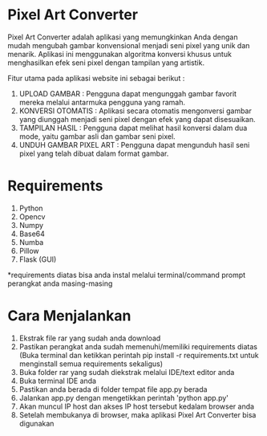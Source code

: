 # Pixel Art Converter
Pixel Art Converter adalah aplikasi yang memungkinkan Anda dengan mudah mengubah gambar konvensional menjadi seni pixel yang unik dan menarik. Aplikasi ini menggunakan algoritma konversi khusus untuk menghasilkan efek seni pixel dengan tampilan yang artistik.

Fitur utama pada aplikasi website ini sebagai berikut :
1. UPLOAD GAMBAR :
Pengguna dapat mengunggah gambar favorit mereka melalui antarmuka pengguna yang ramah.
2. KONVERSI OTOMATIS : 
Aplikasi secara otomatis mengonversi gambar yang diunggah menjadi seni pixel dengan efek yang dapat disesuaikan.
3. TAMPILAN HASIL :
Pengguna dapat melihat hasil konversi dalam dua mode, yaitu gambar asli dan gambar seni pixel.
4. UNDUH GAMBAR PIXEL ART :
Pengguna dapat mengunduh hasil seni pixel yang telah dibuat dalam format gambar.

# Requirements
1. Python
2. Opencv
3. Numpy
4. Base64
5. Numba
6. Pillow
7. Flask (GUI)

*requirements diatas bisa anda instal melalui terminal/command prompt perangkat anda masing-masing

# Cara Menjalankan
1. Ekstrak file rar yang sudah anda download
2. Pastikan perangkat anda sudah memenuhi/memiliki requirements diatas (Buka terminal dan ketikkan perintah pip install -r requirements.txt
untuk menginstall semua requirements sekaligus)
3. Buka folder rar yang sudah diekstrak melalui IDE/text editor anda
4. Buka terminal IDE anda
5. Pastikan anda berada di folder tempat file app.py berada
6. Jalankan app.py dengan mengetikkan perintah 'python app.py'
7. Akan muncul IP host dan akses IP host tersebut kedalam browser anda
8. Setelah membukanya di browser, maka aplikasi Pixel Art Converter bisa digunakan